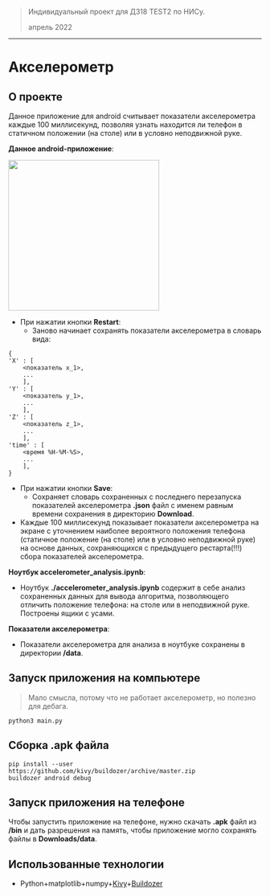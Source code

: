 > Индивидуальный проект для ДЗ18 TEST2 по НИСу.
>  
> апрель 2022
___

# Акселерометр

## О проекте
Данное приложение для android считывает показатели акселерометра каждые 100 миллисекунд, позволяя узнать находится ли телефон в статичном положении (на столе) или в условно неподвижной руке.

__Данное android-приложение__:

<img src="https://user-images.githubusercontent.com/91534728/161437407-9d1ec717-3a26-4bde-842d-876b7c1f54b0.png" height="300"/></h1>

* При нажатии кнопки **Restart**:
  * Заново начинает сохранять показатели акселерометра в словарь вида:
 ```
 {
 'X' : [
     <показатель x_1>,
     ...
     ],
 'Y' : [
     <показатель y_1>,
     ...
     ],
 'Z' : [
     <показатель z_1>,
     ...
     ],
'time' : [
     <время %H-%M-%S>,
     ...
     ],
 }
 ```
* При нажатии кнопки **Save**:
  * Сохраняет словарь сохраненных с последнего перезапуска показателей акселерометра **.json** файл с именем равным времени сохранения в директорию **Download**.
* Каждые 100 миллисекунд показывает показатели акселерометра на экране с уточнением наиболее вероятного положения телефона (статичное положение (на столе) или в условно неподвижной руке) на основе данных, сохраняющихся с предыдущего рестарта(!!!) сбора показателей акселерометра.

__Ноутбук accelerometer_analysis.ipynb__:
* Ноутбук **./accelerometer_analysis.ipynb** содержит в себе анализ сохраненных данных для вывода алгоритма, позволяющего отличить положение телефона: на столе или в неподвижной руке. Построены ящики с усами.

__Показатели акселерометра__:
* Показатели акселерометра для анализа в ноутбуке сохранены в директории **/data**.

## Запуск приложения на компьютере
> Мало смысла, потому что не работает акселерометр, но полезно для дебага.
```
python3 main.py 
```

## Сборка .apk файла
```
pip install --user https://github.com/kivy/buildozer/archive/master.zip
buildozer android debug
```

## Запуск приложения на телефоне
Чтобы запустить приложение на телефоне, нужно скачать **.apk** файл из **/bin** и дать разрешения на память, чтобы приложение могло сохранять файлы в **Downloads/data**.

## Использованные технологии
* Python+matplotlib+numpy+[Kivy]+[Buildozer] 

[Kivy]:<https://github.com/kivy>
[Buildozer]:<https://github.com/kivy/buildozer>
